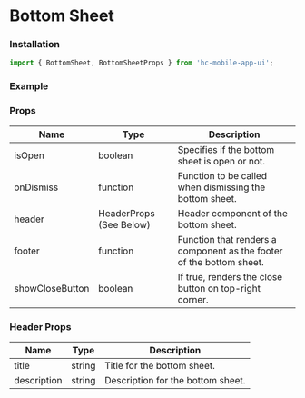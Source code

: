 # Bottom Sheet

### Installation

```jsx
import { BottomSheet, BottomSheetProps } from 'hc-mobile-app-ui';
```

### Example



### Props

| Name            | Type                    | Description                                                          |
| --------------- | ----------------------- | -------------------------------------------------------------------- |
| isOpen          | boolean                 | Specifies if the bottom sheet is open or not.                        |
| onDismiss       | function                | Function to be called when dismissing the bottom sheet.              |
| header          | HeaderProps (See Below) | Header component of the bottom sheet.                                |
| footer          | function                | Function that renders a component as the footer of the bottom sheet. |
| showCloseButton | boolean                 | If true, renders the close button on top-right corner.               |

### Header Props

| Name        | Type   | Description                       |
| ----------- | ------ | --------------------------------- |
| title       | string | Title for the bottom sheet.       |
| description | string | Description for the bottom sheet. |
